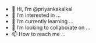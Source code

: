 - 👋 Hi, I’m @priyankakalkal
- 👀 I’m interested in ...
- 🌱 I’m currently learning ...
- 💞️ I’m looking to collaborate on ...
- 📫 How to reach me ...

<!---
priyankakalkal/priyankakalkal is a ✨ special ✨ repository because its `README.md` (this file) appears on your GitHub profile.
You can click the Preview link to take a look at your changes.
--->

